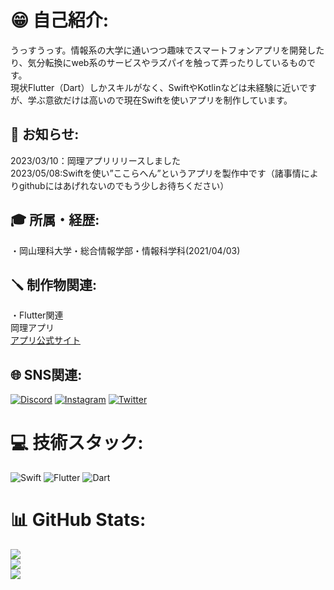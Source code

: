 # 😁 自己紹介:
うっすうっす。情報系の大学に通いつつ趣味でスマートフォンアプリを開発したり、気分転換にweb系のサービスやラズパイを触って弄ったりしているものです。<br>
現状Flutter（Dart）しかスキルがなく、SwiftやKotlinなどは未経験に近いですが、学ぶ意欲だけは高いので現在Swiftを使いアプリを制作しています。



## 📢 お知らせ:
2023/03/10：岡理アプリリリースしました<br>
2023/05/08:Swiftを使い”ここらへん”というアプリを製作中です（諸事情によりgithubにはあげれないのでもう少しお待ちください）



## 🎓 所属・経歴:
・岡山理科大学・総合情報学部・情報科学科(2021/04/03)



## 🪛 制作物関連:
・Flutter関連<br>
岡理アプリ<br>
[アプリ公式サイト](https://ous-unoffical-app.studio.site/)



## 🌐 SNS関連:
[![Discord](https://img.shields.io/badge/Discord-%237289DA.svg?logo=discord&logoColor=white)](https://discord.gg/Gadgelogger#4120) [![Instagram](https://img.shields.io/badge/Instagram-%23E4405F.svg?logo=Instagram&logoColor=white)](https://instagram.com/gadgelogger0314) [![Twitter](https://img.shields.io/badge/Twitter-%231DA1F2.svg?logo=Twitter&logoColor=white)](https://twitter.com/gadgelogger) 

# 💻 技術スタック:
![Swift](https://img.shields.io/badge/swift-F54A2A?style=for-the-badge&logo=swift&logoColor=white) ![Flutter](https://img.shields.io/badge/Flutter-%2302569B.svg?style=for-the-badge&logo=Flutter&logoColor=white) ![Dart](https://img.shields.io/badge/dart-%230175C2.svg?style=for-the-badge&logo=dart&logoColor=white)
# 📊 GitHub Stats:
![](https://github-readme-stats.vercel.app/api?username=Gadgelogger&theme=swift&hide_border=false&include_all_commits=false&count_private=false)<br/>
![](https://github-readme-streak-stats.herokuapp.com/?user=Gadgelogger&theme=swift&hide_border=false)<br/>
![](https://github-readme-stats.vercel.app/api/top-langs/?username=Gadgelogger&theme=swift&hide_border=false&include_all_commits=false&count_private=false&layout=compact)


<!-- Proudly created with GPRM ( https://gprm.itsvg.in ) -->
